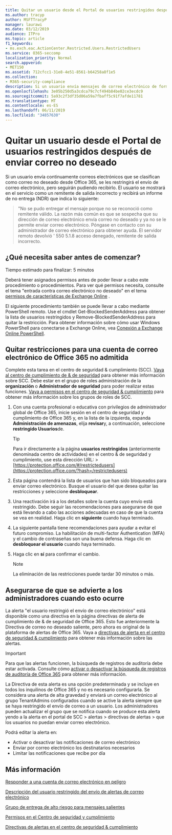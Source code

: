 ```yaml
---
title: Quitar un usuario desde el Portal de usuarios restringidos después de enviar correo no deseado
ms.author: tracyp
author: MSFTTracyP
manager: laurawi
ms.date: 03/12/2019
audience: ITPro
ms.topic: article
f1_keywords:
- ms.exch.eac.ActionCenter.Restricted.Users.RestrictedUsers
ms.service: O365-seccomp
localization_priority: Normal
search.appverid:
- MET150
ms.assetid: 712cfcc1-31e8-4e51-8561-b64258a8f1e5
ms.collection:
- M365-security-compliance
description: Si un usuario envía mensajes de correo electrónico de forma continua desde Office 365 que se clasifican como correo no deseado, se les restringirá el envío de mensajes adicionales.
ms.openlocfilehash: 3e05b250d5a3cdca79c7cf494b84be02ce3ecdc9
ms.sourcegitcommit: 5a93c2f3df35d06a59a7fbaff5c91f7afde11781
ms.translationtype: MT
ms.contentlocale: es-ES
ms.lasthandoff: 06/11/2019
ms.locfileid: "34857630"
---
```

# <a name="removing-a-user-from-the-restricted-users-portal-after-sending-spam-email"></a>Quitar un usuario desde el Portal de usuarios restringidos después de enviar correo no deseado

Si un usuario envía continuamente correos electrónicos que se clasifican como correo no deseado desde Office 365, se les restringirá el envío de correo electrónico, pero seguirán pudiendo recibirlo. El usuario se mostrará en el servicio como un remitente de salida incorrecto y recibirá un informe de no entrega (NDR) que indica lo siguiente:

> "No se pudo entregar el mensaje porque no se reconoció como remitente válido. La razón más común es que se sospecha que su dirección de correo electrónico envía correo no deseado y ya no se le permite enviar correo electrónico.  Póngase en contacto con su administrador de correo electrónico para obtener ayuda. El servidor remoto devolvió ' 550 5.1.8 acceso denegado, remitente de salida incorrecto.

## <a name="what-do-you-need-to-know-before-you-begin"></a>¿Qué necesita saber antes de comenzar?
<a name="sectionSection0"> </a>

Tiempo estimado para finalizar: 5 minutos
  
Deberá tener asignados permisos antes de poder llevar a cabo este procedimiento o procedimientos. Para ver qué permisos necesita, consulte el tema "entrada contra correo electrónico no deseado" en el tema [permisos de características de Exchange Online](http://technet.microsoft.com/library/15073ce1-0917-403b-8839-02a2ebc96e16.aspx) .

El siguiente procedimiento también se puede llevar a cabo mediante PowerShell remoto. Use el cmdlet Get-BlockedSenderAddress para obtener la lista de usuarios restringidos y Remove-BlockedSenderAddress para quitar la restricción. Para obtener información sobre cómo usar Windows PowerShell para conectarse a Exchange Online, vea [Conexión a Exchange Online PowerShell](https://go.microsoft.com/fwlink/p/?linkid=396554).

## <a name="remove-restrictions-for-a-blocked-office-365-email-account"></a>Quitar restricciones para una cuenta de correo electrónico de Office 365 no admitida

Complete esta tarea en el centro de seguridad & cumplimiento (SCC). [Vaya al centro de cumplimiento de & de seguridad](go-to-the-securitycompliance-center.md) para obtener más información sobre SCC. Debe estar en el grupo de roles administración de la **organización** o **Administrador de seguridad** para poder realizar estas funciones. [Vaya a permisos en el centro de seguridad & cumplimiento](permissions-in-the-security-and-compliance-center.md) para obtener más información sobre los grupos de roles de SCC.

1. Con una cuenta profesional o educativa con privilegios de administrador global de Office 365, inicie sesión en el centro de seguridad y cumplimiento de Office 365 y, en la lista de la izquierda, expanda **Administración de amenazas**, elija **revisar**y, a continuación, seleccione **restringido Usuarios**de.
    
    > [!TIP]
    > Para ir directamente a la página **usuarios restringidos** (anteriormente denominada centro de actividades) en el centro &amp; de seguridad y cumplimiento, use esta dirección URL: >[https://protection.office.com/#/restrictedusers](https://protection.office.com/?hash=/restrictedusers)

2. Esta página contendrá la lista de usuarios que han sido bloqueados para enviar correo electrónico.  Busque el usuario del que desea quitar las restricciones y seleccione **desbloquear**.

3. Una reactivación irá a los detalles sobre la cuenta cuyo envío está restringido. Debe seguir las recomendaciones para asegurarse de que está llevando a cabo las acciones adecuadas en caso de que la cuenta se vea en realidad. Haga clic en **siguiente** cuando haya terminado.

4. La siguiente pantalla tiene recomendaciones para ayudar a evitar el futuro compromiso. La habilitación de multi-factor Authentication (MFA) y el cambio de contraseñas son una buena defensa. Haga clic en **desbloquear el usuario** cuando haya terminado.

5. Haga clic en **sí** para confirmar el cambio.

    > [!NOTE]
    > La eliminación de las restricciones puede tardar 30 minutos o más. 

## <a name="making-sure-admins-are-alerted-when-this-happens"></a>Asegurarse de que se advierte a los administradores cuando esto ocurre

La alerta "el usuario restringió el envío de correo electrónico" está disponible como una directiva en la página directivas de alerta de cumplimiento de & de seguridad de Office 365. Esto fue anteriormente la Directiva de correo no deseado saliente, pero ahora es original de la plataforma de alertas de Office 365. Vaya a [directivas de alerta en el centro de seguridad & cumplimiento](alert-policies.md) para obtener más información sobre las alertas.

> [!IMPORTANT]
> Para que las alertas funcionen, la búsqueda de registros de auditoría debe estar activada. Consulte cómo [activar o desactivar la búsqueda de registros de auditoría de Office 365](turn-audit-log-search-on-or-off.md) para obtener más información.

La Directiva de esta alerta es una opción predeterminada y se incluye en todos los inquilinos de Office 365 y no es necesario configurarla. Se considera una alerta de alta gravedad y enviará un correo electrónico al grupo TenantAdmins configurados cuando se active la alerta siempre que se haya restringido el envío de correo a un usuario. Los administradores pueden actualizar el grupo que se notifica cuando se produce esta alerta yendo a la alerta en el portal de SCC > alertas > directivas de alertas > que los usuarios no puedan enviar correo electrónico.

Podrá editar la alerta en:
- Activar o desactivar las notificaciones de correo electrónico
- Enviar por correo electrónico los destinatarios necesarios
- Limitar las notificaciones que recibe por día

## <a name="for-more-information"></a>Más información

[Responder a una cuenta de correo electrónico en peligro](responding-to-a-compromised-email-account.md)

[Descripción del usuario restringido del envío de alertas de correo electrónico](https://docs.microsoft.com/en-us/office365/securitycompliance/alert-policies)

[Grupo de entrega de alto riesgo para mensajes salientes](high-risk-delivery-pool-for-outbound-messages.md)

[Permisos en el Centro de seguridad y cumplimiento](permissions-in-the-security-and-compliance-center.md)

[Directivas de alertas en el centro de seguridad & cumplimiento](https://docs.microsoft.com/en-us/office365/securitycompliance/alert-policies)

